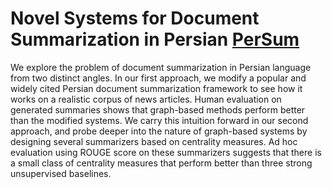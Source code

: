 # Novel Systems for Document Summarization in Persian [PerSum](https://arxiv.org/abs/1606.03143)

We explore the problem of document summarization in Persian language from two distinct angles. In our first approach, we modify a popular and widely cited Persian document summarization framework to see how it works on a realistic corpus of news articles. Human evaluation on generated summaries shows that graph-based methods perform better than the modified systems. We carry this intuition forward in our second approach, and probe deeper into the nature of graph-based systems by designing several summarizers based on centrality measures. Ad hoc evaluation using ROUGE score on these summarizers suggests that there is a small class of centrality measures that perform better than three strong unsupervised baselines.
